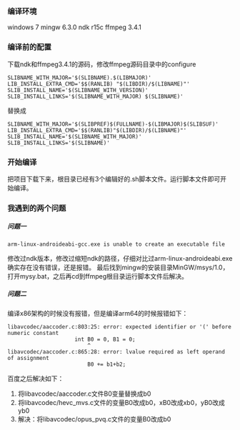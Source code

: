 ### 编译环境
windows 7
mingw 6.3.0
ndk r15c
ffmpeg 3.4.1


### 编译前的配置
下载ndk和ffmpeg3.4.1的源码，修改ffmpeg源码目录中的configure
```
SLIBNAME_WITH_MAJOR='$(SLIBNAME).$(LIBMAJOR)'
LIB_INSTALL_EXTRA_CMD='$$(RANLIB) "$(LIBDIR)/$(LIBNAME)"'
SLIB_INSTALL_NAME='$(SLIBNAME_WITH_VERSION)'
SLIB_INSTALL_LINKS='$(SLIBNAME_WITH_MAJOR) $(SLIBNAME)'
```
替换成
```
SLIBNAME_WITH_MAJOR='$(SLIBPREF)$(FULLNAME)-$(LIBMAJOR)$(SLIBSUF)'
LIB_INSTALL_EXTRA_CMD='$$(RANLIB)"$(LIBDIR)/$(LIBNAME)"'
SLIB_INSTALL_NAME='$(SLIBNAME_WITH_MAJOR)'
SLIB_INSTALL_LINKS='$(SLIBNAME)'
```


### 开始编译
把项目下载下来，根目录已经有3个编辑好的.sh脚本文件。运行脚本文件即可开始编译。


### 我遇到的两个问题
##### 问题一
```
arm-linux-androideabi-gcc.exe is unable to create an executable file
```
修改过ndk版本，修改过缩短ndk的路径，仔细对比过arm-linux-androideabi.exe确实存在没有错误，还是报错。
最后找到mingw的安装目录MinGW/msys/1.0，打开mysy.bat，之后再cd到ffmpeg根目录运行脚本文件后解决。

##### 问题二
编译x86架构的时候没有报错，但是编译arm64的时候报错如下：
```
libavcodec/aaccoder.c:803:25: error: expected identifier or '(' before numeric constant
                     int B0 = 0, B1 = 0;
                         ^
libavcodec/aaccoder.c:865:28: error: lvalue required as left operand of assignment
                         B0 += b1+b2;
```
百度之后解决如下：
1. 将libavcodec/aaccoder.c文件B0变量替换成b0
2. 将libavcodec/hevc_mvs.c文件的变量B0改成b0，xB0改成xb0，yB0改成yb0
3. 解决：将libavcodec/opus_pvq.c文件的变量B0改成b0